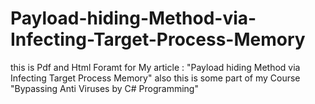 # Payload-hiding-Method-via-Infecting-Target-Process-Memory
this is Pdf and Html Foramt for My article : "Payload hiding Method via Infecting Target Process Memory"
also this is some part of my Course "Bypassing Anti Viruses by C# Programming"
